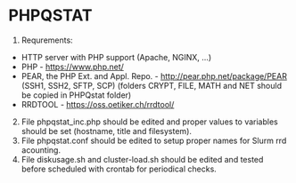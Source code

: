 # PHPQSTAT
1. Requrements:
 - HTTP server with PHP support (Apache, NGINX, …)
 - PHP -  https://www.php.net/ 
 - PEAR, the PHP Ext. and Appl. Repo. - http://pear.php.net/package/PEAR (SSH1, SSH2, SFTP, SCP)
   (folders CRYPT, FILE, MATH and NET should be copied in PHPQstat folder)
 - RRDTOOL - https://oss.oetiker.ch/rrdtool/  
2. File phpqstat_inc.php should be edited and proper values to variables should be set (hostname, title and filesystem).
3. File phpqstat.conf should be edited to setup proper names for Slurm rrd acounting.
4. File diskusage.sh and cluster-load.sh should be edited and tested before scheduled with crontab for periodical checks.
